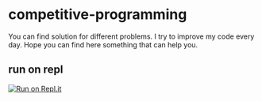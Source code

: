 # competitive-programming

You can find solution for different problems. I try to improve my code every day.
Hope you can find here something that can help you. 

## run on repl 
[![Run on Repl.it](https://repl.it/badge/github/anujkarn002/competitive-programming)](https://repl.it/github/anujkarn002/competitive-programming)
